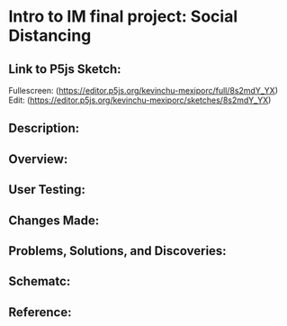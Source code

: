 # Intro to IM final project: Social Distancing
## Link to P5js Sketch:
Fullescreen: (https://editor.p5js.org/kevinchu-mexiporc/full/8s2mdY_YX)
Edit: (https://editor.p5js.org/kevinchu-mexiporc/sketches/8s2mdY_YX)
## Description:
## Overview:
## User Testing:
## Changes Made:
## Problems, Solutions, and Discoveries:
## Schematc:
## Reference:
